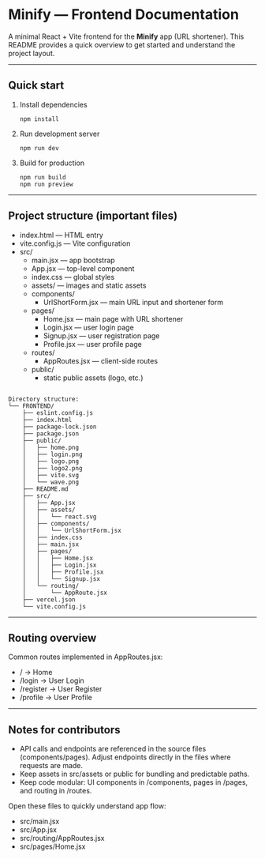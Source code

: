 # Minify — Frontend Documentation

A minimal React + Vite frontend for the **Minify** app (URL shortener). This README provides a quick overview to get started and understand the project layout.

---

## Quick start

1. Install dependencies
   ```
   npm install
   ```

3. Run development server
   ```
   npm run dev
   ```

5. Build for production
   ```
   npm run build
   npm run preview
   ```

---

## Project structure (important files)

- index.html — HTML entry
- vite.config.js — Vite configuration
- src/
  - main.jsx — app bootstrap
  - App.jsx — top-level component
  - index.css — global styles
  - assets/ — images and static assets
  - components/
    - UrlShortForm.jsx — main URL input and shortener form
  - pages/
    - Home.jsx — main page with URL shortener
    - Login.jsx — user login page
    - Signup.jsx — user registration page
    - Profile.jsx — user profile page
  - routes/
    - AppRoutes.jsx — client-side routes
  - public/
    - static public assets (logo, etc.)

```

Directory structure:
└── FRONTEND/
    ├── eslint.config.js
    ├── index.html
    ├── package-lock.json
    ├── package.json
    ├── public/
    │   ├── home.png
    │   ├── login.png
    │   ├── logo.png
    │   ├── logo2.png
    │   ├── vite.svg
    │   └── wave.png
    ├── README.md
    ├── src/
    │   ├── App.jsx
    │   ├── assets/
    │   │   └── react.svg
    │   ├── components/
    │   │   └── UrlShortForm.jsx
    │   ├── index.css
    │   ├── main.jsx
    │   ├── pages/
    │   │   ├── Home.jsx
    │   │   ├── Login.jsx
    │   │   ├── Profile.jsx
    │   │   └── Signup.jsx
    │   └── routing/
    │       └── AppRoute.jsx
    ├── vercel.json
    └── vite.config.js

```

---

## Routing overview

Common routes implemented in AppRoutes.jsx:
- / → Home
- /login → User Login
- /register → User Register
- /profile → User Profile

---

## Notes for contributors

- API calls and endpoints are referenced in the source files (components/pages). Adjust endpoints directly in the files where requests are made.
- Keep assets in src/assets or public for bundling and predictable paths.
- Keep code modular: UI components in /components, pages in /pages, and routing in /routes.

Open these files to quickly understand app flow:
- src/main.jsx
- src/App.jsx
- src/routing/AppRoutes.jsx
- src/pages/Home.jsx
